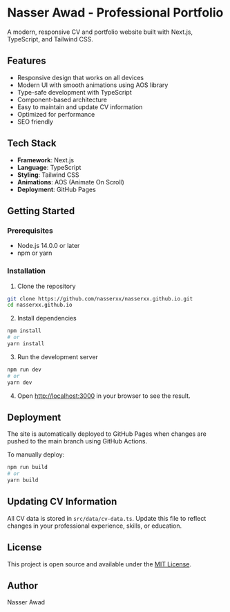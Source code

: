 # Nasser Awad - Professional Portfolio

A modern, responsive CV and portfolio website built with Next.js, TypeScript, and Tailwind CSS.

## Features

- Responsive design that works on all devices
- Modern UI with smooth animations using AOS library
- Type-safe development with TypeScript
- Component-based architecture
- Easy to maintain and update CV information
- Optimized for performance
- SEO friendly

## Tech Stack

- **Framework**: Next.js
- **Language**: TypeScript 
- **Styling**: Tailwind CSS
- **Animations**: AOS (Animate On Scroll)
- **Deployment**: GitHub Pages

## Getting Started

### Prerequisites

- Node.js 14.0.0 or later
- npm or yarn

### Installation

1. Clone the repository
```bash
git clone https://github.com/nasserxx/nasserxx.github.io.git
cd nasserxx.github.io
```

2. Install dependencies
```bash
npm install
# or
yarn install
```

3. Run the development server
```bash
npm run dev
# or
yarn dev
```

4. Open [http://localhost:3000](http://localhost:3000) in your browser to see the result.

## Deployment

The site is automatically deployed to GitHub Pages when changes are pushed to the main branch using GitHub Actions.

To manually deploy:

```bash
npm run build
# or 
yarn build
```

## Updating CV Information

All CV data is stored in `src/data/cv-data.ts`. Update this file to reflect changes in your professional experience, skills, or education.

## License

This project is open source and available under the [MIT License](LICENSE).

## Author

Nasser Awad